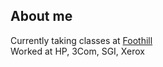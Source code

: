 ## About me

Currently taking classes at [Foothill](https://foothill.edu)  
Worked at HP, 3Com, SGI, Xerox
